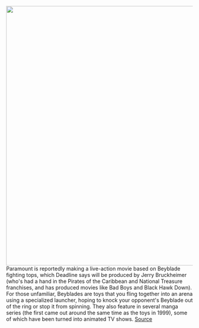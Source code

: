 <img src='https://cdn.vox-cdn.com/thumbor/QckXtE8JG4Qjq4toUytN2Eb6_8E=/0x0:2880x1606/1200x800/filters:focal(1210x573:1670x1033)/cdn.vox-cdn.com/uploads/chorus_image/image/70547015/Screen_Shot_2022_02_24_at_16.28.04.0.png' width='700px' /><br/>
Paramount is reportedly making a live-action movie based on Beyblade fighting tops, which Deadline says will be produced by Jerry Bruckheimer (who's had a hand in the Pirates of the Caribbean and National Treasure franchises, and has produced movies like Bad Boys and Black Hawk Down). For those unfamiliar, Beyblades are toys that you fling together into an arena using a specialized launcher, hoping to knock your opponent's Beyblade out of the ring or stop it from spinning. They also feature in several manga series (the first came out around the same time as the toys in 1999), some of which have been turned into animated TV shows.
<a href='https://www.theverge.com/2022/2/24/22949623/paramount-beyblade-movie-jerry-bruckheimer-producer'> Source <a/>